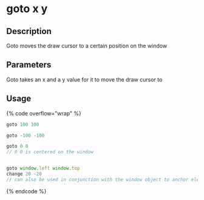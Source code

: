 # goto x y

## Description

Goto moves the draw cursor to a certain position on the window

## Parameters

Goto takes an x and a y value for it to move the draw cursor to

## Usage

{% code overflow="wrap" %}
```javascript
goto 100 100

goto -100 -100

goto 0 0
// 0 0 is centered on the window


goto window.left window.top
change 20 -20
// can also be used in conjunction with the window object to anchor elements to specific sides of the window
```
{% endcode %}
